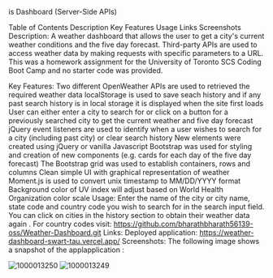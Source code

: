 is Dashboard (Server-Side APIs)

Table of Contents
Description
Key Features
Usage
Links
Screenshots
Description:
A weather dashboard that allows the user to get a city's current weather conditions and the five day forecast. Third-party APIs are used to access weather data by making requests with specific parameters to a URL. This was a homework assignment for the University of Toronto SCS Coding Boot Camp and no starter code was provided.

Key Features:
Two different OpenWeather APIs are used to retrieved the required weather data
localStorage is used to save seach history and if any past search history is in local storage it is displayed when the site first loads
User can either enter a city to search for or click on a button for a previously searched city to get the current weather and five day forecast
jQuery event listeners are used to identify when a user wishes to search for a city (including past city) or clear search history
New elements were created using jQuery or vanilla Javascript
Bootstrap was used for styling and creation of new components (e.g. cards for each day of the five day forecast)
The Bootstrap grid was used to establish containers, rows and columns
Clean simple UI with graphical representation of weather
Moment.js is used to convert unix timestamp to MM/DD/YYYY format
Background color of UV index will adjust based on World Health Organization color scale
Usage:
Enter the name of the city or city name, state code and country code you wish to search for in the search input field.  You can click on cities in the history section to obtain their weather data again . For country codes visit: https://github.com/bharathbharath56139-oss/Weather-Dashboard.git
Links:
Deployed application: https://weather-dashboard-swart-tau.vercel.app/
Screenshots: 
The following image shows a snapshot of the applapplication :

![1000013250](https://github.com/user-attachments/assets/fb38f26f-8985-4ae7-85db-776bfabb094e)
![1000013249](https://github.com/user-attachments/assets/0a046b0c-2b7e-4fd7-88c9-aa1573874fed)
